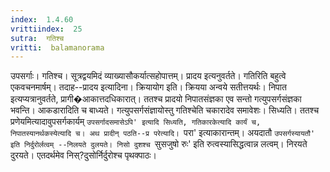```yaml
---
index:  1.4.60
vrittiindex:  25
sutra:  गतिश्च
vritti:  balamanorama 
---
```


उपसर्गाः। गतिश्च। सूत्रद्वयमिदं व्याख्यासौकर्यात्सहोपात्तम्। प्रादय इत्यनुवर्तते। गतिरिति बहुत्वे एकवचनमार्षम्। तदाह--प्रादय इत्यादिना। क्रियायोग इति। क्रियया अन्वये सतीत्तयर्थः। निपात इत्यप्यत्रानुवर्तते, प्रागी�आकात्तदधिकारात्। ततश्च प्रादयो निपातसंज्ञका एव सन्तो गत्युपसर्गसंज्ञका भवन्ति। आकडारादिति च बाध्यते। गत्युपसर्गसंज्ञायोस्तु गतिश्चेति चकारादेव समावेशः। सिध्यति। ततश्च प्रणेयमित्यादावुपसर्गकार्यम् `उपसर्गादसमासेऽपि' इत्यादि सिध्यति, गतिकारकेत्यादि कार्यं च, निपातस्यानर्थकस्येत्यादि च। अथ प्रादीन् पठति--प्र परेत्यादि। `परा' इत्याकारान्तम्। अयदातौ `उपसर्गस्यायतौ' इति निर्दुरोर्लत्वम् --निलयते दुलयते। निसो दुशश्च `सुसजुषो रुः' इति रुत्वस्यासिद्धत्वान्न लत्वम्। निरयते दुरयते। एतदर्थमेव निस्?दुसोर्निर्दुरोश्च पृथक्पाठः। 

